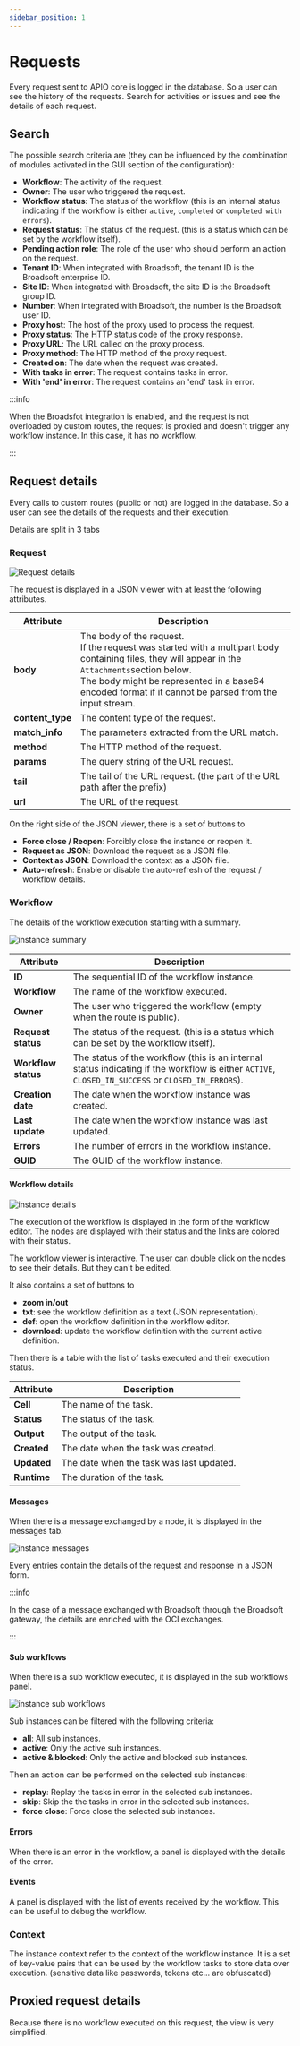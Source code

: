 ```yaml
---
sidebar_position: 1
---
```


# Requests

Every request sent to APIO core is logged in the database. So a user can see the history of the requests. Search for activities or issues and see the details of each request.

## Search

The possible search criteria are (they can be influenced by the combination of modules activated in the GUI section of the configuration):

- **Workflow**: The activity of the request.
- **Owner**: The user who triggered the request.
- **Workflow status**: The status of the workflow (this is an internal status indicating if the workflow is either `active`, `completed` or `completed with errors`).
- **Request status**: The status of the request. (this is a status which can be set by the workflow itself).
- **Pending action role**: The role of the user who should perform an action on the request.
- **Tenant ID**: When integrated with Broadsoft, the tenant ID is the Broadsoft enterprise ID.
- **Site ID**: When integrated with Broadsoft, the site ID is the Broadsoft group ID.
- **Number**: When integrated with Broadsoft, the number is the Broadsoft user ID.
- **Proxy host**: The host of the proxy used to process the request.
- **Proxy status**: The HTTP status code of the proxy response.
- **Proxy URL**: The URL called on the proxy process.
- **Proxy method**: The HTTP method of the proxy request.
- **Created on**: The date when the request was created.
- **With tasks in error**: The request contains tasks in error.
- **With 'end' in error**: The request contains an 'end' task in error.

:::info

When the Broadsfot integration is enabled, and the request is not overloaded by custom routes, the request is proxied and doesn't trigger any workflow instance. In this case, it has no workflow.

:::

## Request details

Every calls to custom routes (public or not) are logged in the database. So a user can see the details of the requests and their execution.

Details are split in 3 tabs

### Request

![Request details](img/request_inst_details.png)

The request is displayed in a JSON viewer with at least the following attributes.

| Attribute | Description |
| --------- | ----------- |
| **body** | The body of the request.<br/>If the request was started with a multipart body containing files, they will appear in the `Attachments`section below.<br/>The body might be represented in a base64 encoded format if it cannot be parsed from the input stream. |
| **content_type** | The content type of the request. |
| **match_info** | The parameters extracted from the URL match. |
| **method** | The HTTP method of the request. |
| **params** | The query string of the URL request. |
| **tail** | The tail of the URL request. (the part of the URL path after the prefix) |
| **url** | The URL of the request. |

On the right side of the JSON viewer, there is a set of buttons to
- **Force close / Reopen**: Forcibly close the instance or reopen it.
- **Request as JSON**: Download the request as a JSON file.
- **Context as JSON**: Download the context as a JSON file.
- **Auto-refresh**: Enable or disable the auto-refresh of the request / workflow details.

### Workflow

The details of the workflow execution starting with a summary.

![instance summary](img/request_inst_workflow_summary.png)

| Attribute | Description |
| --------- | ----------- |
| **ID** | The sequential ID of the workflow instance. |
| **Workflow** | The name of the workflow executed. |
| **Owner** | The user who triggered the workflow (empty when the route is public). |
| **Request status** | The status of the request. (this is a status which can be set by the workflow itself). |
| **Workflow status** | The status of the workflow (this is an internal status indicating if the workflow is either `ACTIVE`, `CLOSED_IN_SUCCESS` or `CLOSED_IN_ERRORS`). |
| **Creation date** | The date when the workflow instance was created. |
| **Last update** | The date when the workflow instance was last updated. |
| **Errors** | The number of errors in the workflow instance. |
| **GUID** | The GUID of the workflow instance. |

#### Workflow details

![instance details](img/request_inst_workflow_details.png)

The execution of the workflow is displayed in the form of the workflow editor. The nodes are displayed with their status and the links are colored with their status.

The workflow viewer is interactive. The user can double click on the nodes to see their details. But they can't be edited.

It also contains a set of buttons to
- **zoom in/out**
- **txt**: see the workflow definition as a text (JSON representation).
- **def**: open the workflow definition in the workflow editor.
- **download**: update the workflow definition with the current active definition.

Then there is a table with the list of tasks executed and their execution status.

| Attribute | Description |
| --------- | ----------- |
| **Cell** | The name of the task. |
| **Status** | The status of the task. |
| **Output** | The output of the task. |
| **Created** | The date when the task was created. |
| **Updated** | The date when the task was last updated. |
| **Runtime** | The duration of the task. |

#### Messages

When there is a message exchanged by a node, it is displayed in the messages tab.

![instance messages](img/request_inst_workflow_messages.png)

Every entries contain the details of the request and response in a JSON form.

:::info

In the case of a message exchanged with Broadsoft through the Broadsoft gateway, the details are enriched with the OCI exchanges.

:::

#### Sub workflows

When there is a sub workflow executed, it is displayed in the sub workflows panel.

![instance sub workflows](img/request_inst_workflow_subinst.png)

Sub instances can be filtered with the following criteria:
- **all**: All sub instances.
- **active**: Only the active sub instances.
- **active & blocked**: Only the active and blocked sub instances.

Then an action can be performed on the selected sub instances:
- **replay**: Replay the tasks in error in the selected sub instances.
- **skip**: Skip the the tasks in error in the selected sub instances.
- **force close**: Force close the selected sub instances.

#### Errors

When there is an error in the workflow, a panel is displayed with the details of the error.

#### Events

A panel is displayed with the list of events received by the workflow. This can be useful to debug the workflow.

### Context

The instance context refer to the context of the workflow instance. It is a set of key-value pairs that can be used by the workflow tasks to store data over execution. (sensitive data like passwords, tokens etc... are obfuscated)

## Proxied request details

Because there is no workflow executed on this request, the view is very simplified.
